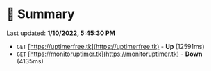 # 📖 Summary
Last updated: **1/10/2022, 5:45:30 PM**

- `GET` [https://uptimerfree.tk](https://uptimerfree.tk) - **Up** (12591ms)
- `GET` [https://monitoruptimer.tk](https://monitoruptimer.tk) - **Down** (4135ms)

